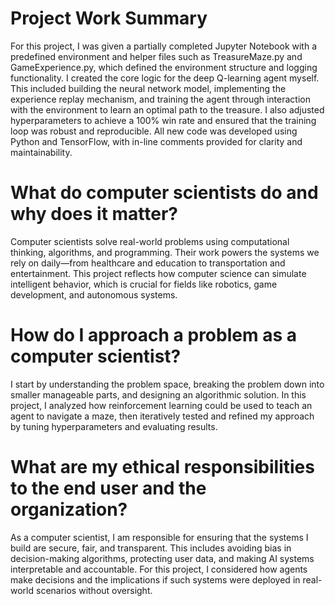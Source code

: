 # Project Work Summary
For this project, I was given a partially completed Jupyter Notebook with a predefined environment and helper files such as TreasureMaze.py and GameExperience.py, which defined the environment structure and logging functionality. I created the core logic for the deep Q-learning agent myself. This included building the neural network model, implementing the experience replay mechanism, and training the agent through interaction with the environment to learn an optimal path to the treasure. I also adjusted hyperparameters to achieve a 100% win rate and ensured that the training loop was robust and reproducible. All new code was developed using Python and TensorFlow, with in-line comments provided for clarity and maintainability.
# What do computer scientists do and why does it matter?
Computer scientists solve real-world problems using computational thinking, algorithms, and programming. Their work powers the systems we rely on daily—from healthcare and education to transportation and entertainment. This project reflects how computer science can simulate intelligent behavior, which is crucial for fields like robotics, game development, and autonomous systems.
# How do I approach a problem as a computer scientist?
I start by understanding the problem space, breaking the problem down into smaller manageable parts, and designing an algorithmic solution. In this project, I analyzed how reinforcement learning could be used to teach an agent to navigate a maze, then iteratively tested and refined my approach by tuning hyperparameters and evaluating results.
# What are my ethical responsibilities to the end user and the organization?
As a computer scientist, I am responsible for ensuring that the systems I build are secure, fair, and transparent. This includes avoiding bias in decision-making algorithms, protecting user data, and making AI systems interpretable and accountable. For this project, I considered how agents make decisions and the implications if such systems were deployed in real-world scenarios without oversight.
